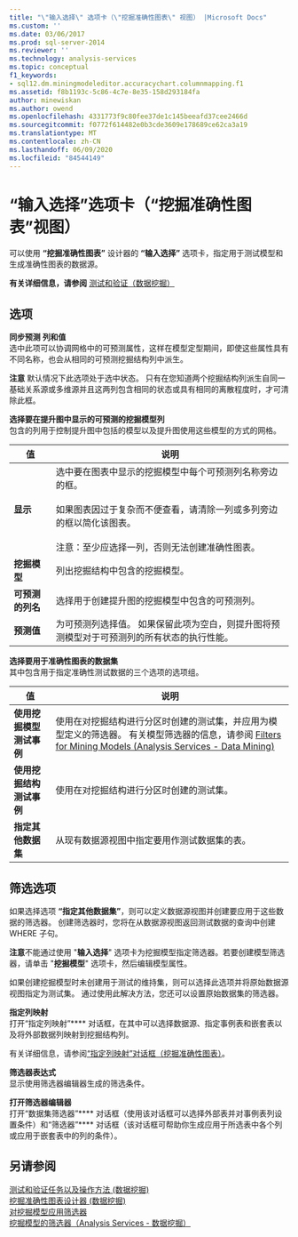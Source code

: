 ```yaml
---
title: "\"输入选择\" 选项卡（\"挖掘准确性图表\" 视图） |Microsoft Docs"
ms.custom: ''
ms.date: 03/06/2017
ms.prod: sql-server-2014
ms.reviewer: ''
ms.technology: analysis-services
ms.topic: conceptual
f1_keywords:
- sql12.dm.miningmodeleditor.accuracychart.columnmapping.f1
ms.assetid: f8b1193c-5c86-4c7e-8e35-158d293184fa
author: minewiskan
ms.author: owend
ms.openlocfilehash: 4331773f9c80fee37de1c145beeafd37cee2466d
ms.sourcegitcommit: f0772f614482e0b3cde3609e178689ce62ca3a19
ms.translationtype: MT
ms.contentlocale: zh-CN
ms.lasthandoff: 06/09/2020
ms.locfileid: "84544149"
---
```

# <a name="input-selection-tab-mining-accuracy-chart-view"></a>“输入选择”选项卡（“挖掘准确性图表”视图）
  可以使用 **“挖掘准确性图表”** 设计器的 **“输入选择”** 选项卡，指定用于测试模型和生成准确性图表的数据源。  
  
 **有关详细信息，请参阅** [测试和验证（数据挖掘）](data-mining/testing-and-validation-data-mining.md)  
  
## <a name="options"></a>选项  
 **同步预测**  **列和值**  
 选中此项可以协调网格中的可预测属性，这样在模型定型期间，即使这些属性具有不同名称，也会从相同的可预测挖掘结构列中派生。  
  
 **注意** 默认情况下此选项处于选中状态。 只有在您知道两个挖掘结构列派生自同一基础关系源或多维源并且这两列包含相同的状态或具有相同的离散程度时，才可清除此框。  
  
 **选择要在提升图中显示的可预测的挖掘模型列**  
 包含的列用于控制提升图中包括的模型以及提升图使用这些模型的方式的网格。  
  
|值|说明|  
|-----------|-----------------|  
|**显示**|选中要在图表中显示的挖掘模型中每个可预测列名称旁边的框。<br /><br /> 如果图表因过于复杂而不便查看，请清除一列或多列旁边的框以简化该图表。<br /><br /> 注意：至少应选择一列，否则无法创建准确性图表。|  
|**挖掘模型**|列出挖掘结构中包含的挖掘模型。|  
|**可预测的列名**|选择用于创建提升图的挖掘模型中包含的可预测列。|  
|**预测值**|为可预测列选择值。 如果保留此项为空白，则提升图将预测模型对于可预测列的所有状态的执行性能。|  
  
 **选择要用于准确性图表的数据集**  
 其中包含用于指定准确性测试数据的三个选项的选项组。  
  
|值|说明|  
|-----------|-----------------|  
|**使用挖掘模型测试事例**|使用在对挖掘结构进行分区时创建的测试集，并应用为模型定义的筛选器。 有关模型筛选器的信息，请参阅 [Filters for Mining Models &#40;Analysis Services - Data Mining&#41;](data-mining/mining-models-analysis-services-data-mining.md)|  
|**使用挖掘结构测试事例**|使用在对挖掘结构进行分区时创建的测试集。|  
|**指定其他数据集**|从现有数据源视图中指定要用作测试数据集的表。|  
  
## <a name="filtering-options"></a>筛选选项  
 如果选择选项 **“指定其他数据集”**，则可以定义数据源视图并创建要应用于这些数据的筛选器。 创建筛选器时，您将在从数据源视图返回测试数据的查询中创建 WHERE 子句。  
  
 **注意**不能通过使用 "**输入选择**" 选项卡为挖掘模型指定筛选器。若要创建模型筛选器，请单击 "**挖掘模型**" 选项卡，然后编辑模型属性。  
  
 如果创建挖掘模型时未创建用于测试的维持集，则可以选择此选项并将原始数据源视图指定为测试集。 通过使用此解决方法，您还可以设置原始数据集的筛选器。  
  
 **指定列映射**  
 打开“指定列映射”**** 对话框，在其中可以选择数据源、指定事例表和嵌套表以及将外部数据列映射到挖掘结构列。  
  
 有关详细信息，请参阅[“指定列映射”对话框（挖掘准确性图表）](specify-column-mapping-dialog-box-mining-accuracy-chart.md)。  
  
 **筛选器表达式**  
 显示使用筛选器编辑器生成的筛选条件。  
  
 **打开筛选器编辑器**  
 打开“数据集筛选器”**** 对话框（使用该对话框可以选择外部表并对事例表列设置条件）和“筛选器”**** 对话框（该对话框可帮助你生成应用于所选表中各个列或应用于嵌套表中的列的条件）。  
  
## <a name="see-also"></a>另请参阅  
 [测试和验证任务以及操作方法 &#40;数据挖掘&#41;](data-mining/testing-and-validation-tasks-and-how-tos-data-mining.md)   
 [挖掘准确性图表设计器 &#40;数据挖掘&#41;](mining-accuracy-chart-designer-data-mining.md)   
 [对挖掘模型应用筛选器](data-mining/apply-a-filter-to-a-mining-model.md)   
 [挖掘模型的筛选器（Analysis Services - 数据挖掘）](data-mining/mining-models-analysis-services-data-mining.md)  
  
  
